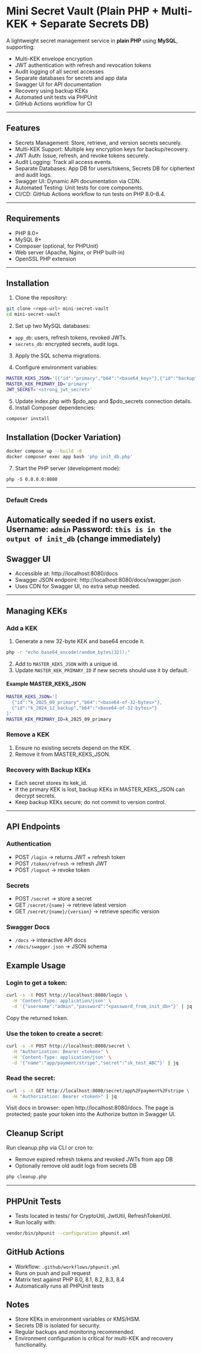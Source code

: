 # Mini Secret Vault (Plain PHP + Multi-KEK + Separate Secrets DB)

A lightweight secret management service in **plain PHP** using **MySQL**, supporting:

- Multi-KEK envelope encryption
- JWT authentication with refresh and revocation tokens
- Audit logging of all secret accesses
- Separate databases for secrets and app data
- Swagger UI for API documentation
- Recovery using backup KEKs
- Automated unit tests via PHPUnit
- GitHub Actions workflow for CI

---

## Features

- Secrets Management: Store, retrieve, and version secrets securely.
- Multi-KEK Support: Multiple key encryption keys for backup/recovery.
- JWT Auth: Issue, refresh, and revoke tokens securely.
- Audit Logging: Track all access events.
- Separate Databases: App DB for users/tokens, Secrets DB for ciphertext and audit logs.
- Swagger UI: Dynamic API documentation via CDN.
- Automated Testing: Unit tests for core components.
- CI/CD: GitHub Actions workflow to run tests on PHP 8.0–8.4.

---

## Requirements

- PHP 8.0+
- MySQL 8+
- Composer (optional, for PHPUnit)
- Web server (Apache, Nginx, or PHP built-in)
- OpenSSL PHP extension

---

## Installation

1) Clone the repository:
```bash
git clone <repo-url> mini-secret-vault
cd mini-secret-vault
```

2) Set up two MySQL databases:
- `app_db`: users, refresh tokens, revoked JWTs.
- `secrets_db`: encrypted secrets, audit logs.

3) Apply the SQL schema migrations.

4) Configure environment variables:
```bash
MASTER_KEKS_JSON='[{"id":"primary","b64":"<base64_key>"},{"id":"backup","b64":"<base64_key>"}]'
MASTER_KEK_PRIMARY_ID='primary'
JWT_SECRET='<strong_jwt_secret>'
```

5) Update index.php with $pdo_app and $pdo_secrets connection details.
6) Install Composer dependencies:
```bash
composer install
```

## Installation (Docker Variation)
```bash
docker compose up --build -d
docker composer exec app bash 'php init_db.php'

```


7) Start the PHP server (development mode):
```
php -S 0.0.0.0:8080
```

---

### Default Creds
Automatically seeded if no users exist.
Username: `admin`
Password: `this is in the output of init_db` (**change immediately**)
---

## Swagger UI

- Accessible at: http://localhost:8080/docs
- Swagger JSON endpoint: http://localhost:8080/docs/swagger.json
- Uses CDN for Swagger UI, no extra setup needed.

---

## Managing KEKs
### Add a KEK
1) Generate a new 32-byte KEK and base64 encode it.
```bash
php -r "echo base64_encode(random_bytes(32));"
```
2) Add to `MASTER_KEKS_JSON` with a unique id.
3) Update `MASTER_KEK_PRIMARY_ID` if new secrets should use it by default.
#### Example MASTER_KEKS_JSON
```bash
MASTER_KEKS_JSON='[
  {"id":"k_2025_09_primary","b64":"<base64-of-32-bytes>"},
  {"id":"k_2024_12_backup","b64":"<base64-of-32-bytes>"}
]'
MASTER_KEK_PRIMARY_ID=k_2025_09_primary
```

### Remove a KEK
1) Ensure no existing secrets depend on the KEK.
2) Remove it from MASTER_KEKS_JSON.

### Recovery with Backup KEKs
- Each secret stores its kek_id.
- If the primary KEK is lost, backup KEKs in MASTER_KEKS_JSON can decrypt secrets.
- Keep backup KEKs secure; do not commit to version control.

---

## API Endpoints
### Authentication
- POST `/login` -> returns JWT + refresh token
- POST `/token/refresh` -> refresh JWT
- POST `/logout` -> revoke token
### Secrets
- POST `/secret` -> store a secret
- GET `/secret/{name}` -> retrieve latest version
- GET `/secret/{name}/{version}` -> retrieve specific version
### Swagger Docs
- `/docs` -> interactive API docs
- `/docs/swagger.json` -> JSON schema

## Example Usage
### Login to get a token:
```bash
curl -s -X POST http://localhost:8080/login \
  -H 'Content-Type: application/json' \
  -d '{"username":"admin","password":"<password_from_init_db>"}' | jq
```
Copy the returned token.

### Use the token to create a secret:
```bash
curl -s -X POST http://localhost:8080/secret \
  -H "Authorization: Bearer <token>" \
  -H 'Content-Type: application/json' \
  -d '{"name":"app/payment/stripe","secret":"sk_test_ABC"}' | jq
```

### Read the secret:
```bash
curl -s -X GET http://localhost:8080/secret/app%2Fpayment%2Fstripe \
  -H "Authorization: Bearer <token>" | jq
```
Visit docs in browser: open http://localhost:8080/docs. The page is protected; paste your token into the Authorize button in Swagger UI.

## Cleanup Script
Run cleanup.php via CLI or cron to:
- Remove expired refresh tokens and revoked JWTs from app DB
- Optionally remove old audit logs from secrets DB
```bash
php cleanup.php
```

---

## PHPUnit Tests
- Tests located in tests/ for CryptoUtil, JwtUtil, RefreshTokenUtil.
- Run locally with:
```bash
vendor/bin/phpunit --configuration phpunit.xml
```

## GitHub Actions
- Workflow: `.github/workflows/phpunit.yml`
- Runs on push and pull request
- Matrix test against PHP 8.0, 8.1, 8.2, 8.3, 8.4
- Automatically runs all PHPUnit tests

## Notes
- Store KEKs in environment variables or KMS/HSM.
- Secrets DB is isolated for security.
- Regular backups and monitoring recommended.
- Environment configuration is critical for multi-KEK and recovery functionality.
